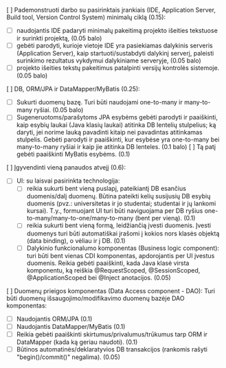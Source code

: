 [ ] Pademonstruoti darbo su pasirinktais įrankiais (IDE, Application Server, Build tool, Version Control System) minimalų ciklą (0.15):
  - [ ] naudojantis IDE padaryti minimalų pakeitimą projekto išeities tekstuose ir surinkti projektą, (0.05 balo)
  - [ ] gebėti parodyti, kurioje vietoje IDE yra pasiekiamas dalykinis serveris (Application Server), kaip startuoti/sustabdyti dalykinį serverį, paleisti surinkimo rezultatus vykdymui dalykiniame serveryje, (0.05 balo)
  - [ ] projekto išeities tekstų pakeitimus patalpinti versijų kontrolės sistemoje. (0.05 balo)

[ ] DB, ORM/JPA ir DataMapper/MyBatis (0.25):
  - [ ] Sukurti duomenų bazę. Turi būti naudojami one-to-many ir many-to-many ryšiai. (0.05 balo)
  - [ ] Sugeneruotoms/parašytoms JPA esybėms gebėti parodyti ir paaiškinti, kaip esybių laukai (Java klasių laukai) atitinka DB lentelių stulpelius; ką daryti, jei norime lauką pavadinti kitaip nei pavadintas atitinkamas stulpelis. Gebėti parodyti ir paaiškinti, kur esybėse yra one-to-many bei many-to-many ryšiai ir kaip jie atitinka DB lenteles. (0.1 balo)
[ ] Tą patį gebėti paaiškinti MyBatis esybėms. (0.1)

[ ] Įgyvendinti vieną panaudos atvejį (0.6):
  - [ ] UI: su laisvai pasirinkta technologija:
    - [ ] reikia sukurti bent vieną puslapį, pateikiantį DB esančius duomenis/dalį duomenų. Būtina pateikti kelių susijusių DB esybių duomenis (pvz.: universitetas ir jo studentai; studentai ir jų lankomi kursai). T.y., formuojant UI turi būti naviguojama per DB ryšius one-to-many/many-to-one/many-to-many (bent per vieną). (0.1)
    - [ ] reikia sukurti bent vieną formą, leidžiančią įvesti duomenis. Įvesti duomenys turi būti automatiškai įrašomi į kokios nors klasės objektą (data binding), o vėliau ir į DB. (0.1)
    - [ ] Dalykinio funkcionalumo komponentas (Business logic component): turi būti bent vienas CDI komponentas, apdorojantis per UI įvestus duomenis. Reikia gebėti paaiškinti, kada Java klasė virsta komponentu, ką reiškia @RequestScoped, @SessionScoped, @ApplicationScoped bei @Inject anotacijos. (0.05)

[ ] Duomenų prieigos komponentas (Data Access component - DAO): Turi būti duomenų išsaugojimo/modifikavimo duomenų bazėje DAO komponentas:
  - [ ] Naudojantis ORM/JPA (0.1)
  - [ ] Naudojantis DataMapper/MyBatis (0.1)
  - [ ] Reikia gebėti paaiškinti skirtumus/privalumus/trūkumus tarp ORM ir DataMapper (kada ką geriau naudoti). (0.1)
  - [ ] Būtinos automatinės/deklaratyvios DB transakcijos (rankomis rašyti "begin()/commit()" negalima). (0.05)
